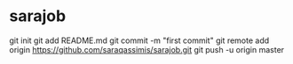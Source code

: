 sarajob
=======
git init
git add README.md
git commit -m "first commit"
git remote add origin https://github.com/saraqassimis/sarajob.git
git push -u origin master

